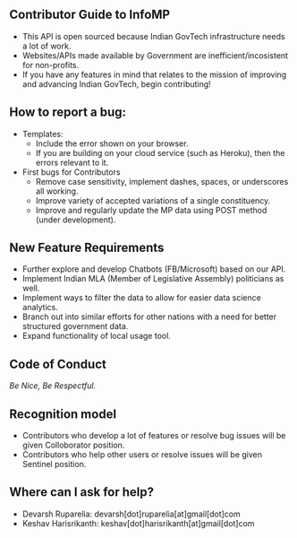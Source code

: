 ## Contributor Guide to InfoMP
   * This API is open sourced because Indian GovTech infrastructure needs a lot of work.
   * Websites/APIs made available by Government are inefficient/incosistent for non-profits.
   * If you have any features in mind that relates to the mission of improving and advancing Indian GovTech,  begin contributing!



## How to report a bug: 
* Templates: 
  * Include the error shown on your browser.
  * If you are building on your cloud service (such as Heroku), then the errors relevant to it.
* First bugs for Contributors
  * Remove case sensitivity, implement dashes, spaces, or underscores all working.
  * Improve variety of accepted variations of a single constituency.
  * Improve and regularly update the MP data using POST method (under development).
 
 
## New Feature Requirements
  * Further explore and develop Chatbots (FB/Microsoft) based on our API. 
  * Implement Indian MLA (Member of Legislative Assembly) politicians as well.
  * Implement ways to filter the data to allow for easier data science analytics.
  * Branch out into similar efforts for other nations with a need for better structured government data.
  * Expand functionality of local usage tool.
 

## Code of Conduct
*Be Nice, Be Respectful.*

## Recognition model
  * Contributors who develop a lot of features or resolve bug issues will be given Colloborator position.
  * Contributors who help other users or resolve issues will be given Sentinel position.
  
## Where can I ask for help?
  * Devarsh Ruparelia: devarsh[dot]ruparelia[at]gmail[dot]com
  * Keshav Harisrikanth: keshav[dot]harisrikanth[at]gmail[dot]com

  
  
